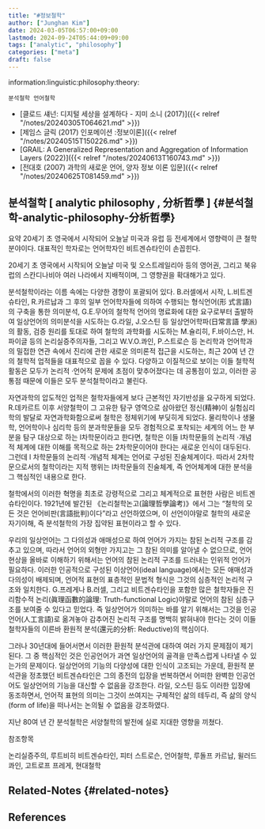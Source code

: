 ```yaml
---
title: "#정보철학"
author: ["Junghan Kim"]
date: 2024-03-05T06:57:00+09:00
lastmod: 2024-09-24T05:44:09+09:00
tags: ["analytic", "philosophy"]
categories: ["meta"]
draft: false
---
```


information:linguistic:philosophy:theory:

```text
분석철학 언어철학
```

-   [클로드 섀넌: 디지털 세상을 설계하다 - 지미 소니 (2017)]({{< relref "/notes/20240305T064621.md" >}})
-   [제임스 글릭 (2017) 인포메이션 :정보이론]({{< relref "/notes/20240515T150226.md" >}})
-   [GRAIL: A Generalized Representation and Aggregation of Information Layers (2022)]({{< relref "/notes/20240613T160743.md" >}})
-   [전대호 (2007) 과학의 새로운 언어, 양자 정보 이론 입문]({{< relref "/notes/20240625T081459.md" >}})


## 분석철학 [ analytic philosophy , 分析哲學 ] {#분석철학-analytic-philosophy-分析哲學}

요약 20세기 초 영국에서 시작되어 오늘날 미국과 유럽 등 전세계에서 영향력이 큰 철학분야이다. 대표적인 학자로는 언어학자인 비트겐슈타인이 손꼽힌다.

20세기 초 영국에서 시작되어 오늘날 미국 및 오스트레일리아 등의 영어권, 그리고 북유럽의 스칸디나비아 여러 나라에서 지배적이며, 그 영향권을 확대해가고 있다.

분석철학이라는 이름 속에는 다양한 경향이 포괄되어 있다. B.러셀에서 시작, L.비트겐슈타인, R.카르납과 그 후의 일부 언어학자들에 의하여 수행되는 형식언어(形 式言語)의 구축을 통한 의미분석, G.E.무어의 철학적 언어의 명료화에 대한 요구로부터 출발하여 일상언어의 의미분석을 시도하는 G.라일, J.오스틴 등 일상언어학파(日常言語 學派)의 활동, 검증 원리를 토대로 하여 철학의 과학화를 시도하는 M.슐리히, F.바이스만, H.파이글 등의 논리실증주의자들, 그리고 W.V.O.콰인, P.스트로슨 등 논리학과 언어학과의 밀접한 연관 속에서 진리에 관한 새로운 의미론적 접근을 시도하는, 최근 20여 년 간의 철학적 업적들을 대표적으로 꼽을 수 있다. 다양하고 이질적으로 보이는 이들 철학적 활동은 모두가 논리적 ·언어적 문제에 초점이 맞추어졌다는 데 공통점이 있고, 이러한 공통점 때문에 이들은 모두 분석철학이라고 불린다.

자연과학의 압도적인 업적은 철학자들에게 보다 근본적인 자기반성을 요구하게 되었다. R.데카르트 이후 서양철학이 그 고유한 탐구 영역으로 삼아왔던 정신(精神)이 실험심리학의 발달로 자연과학화함으로써 철학은 정체위기에 부딪히게 되었다. 물리학이나 생물학, 언어학이나 심리학 등의 분과학문들을 모두 경험적으로 포착되는 세계의 어느 한 부분을 탐구 대상으로 하는 l차학문이라고 한다면, 철학은 이들 l차학문들의 논리적 ·개념적 체계에 대한 이해를 목적으로 하는 2차학문이어야 한다는 새로운 인식이 대두된다. 그런데 l 차학문들의 논리적 ·개념적 체계는 언어로 구성된 진술체계이다. 따라서 2차학문으로서의 철학이라는 지적 행위는 l차학문들의 진술체계, 즉 언어체계에 대한 분석을 그 핵심적인 내용으로 한다.

철학에서의 이러한 혁명을 최초로 강령적으로 그리고 체계적으로 표현한 사람은 비트겐슈타인이다. 1921년에 발간된 《논리철학논고(論理哲學論考)》에서 그는 “철학의 모든 것은 언어비판(言語批判)이다”라고 선언하였으며, 이 선언이야말로 철학의 새로운 자기이해, 즉 분석철학의 가장 집약된 표현이라고 할 수 있다.

우리의 일상언어는 그 다의성과 애매성으로 하여 언어가 가지는 참된 논리적 구조를 감추고 있으며, 따라서 언어의 외형만 가지고는 그 참된 의미를 알아낼 수 없으므로, 언어현상을 올바로 이해하기 위해서는 언어의 참된 논리적 구조를 드러내는 인위적 언어가 필요하다. 이러한 인공적으로 구성된 이상언어(ideal language)에서는 모든 애매성과 다의성이 배제되며, 언어적 표현의 표층적인 문법적 형식은 그것의 심층적인 논리적 구조와 일치한다. G.프레게나 B.러셀, 그리고 비트겐슈타인을 포함한 많은 철학자들은 진리함수적 논리(眞理函數的論理: Truth-functional Logic)야말로 언어의 참된 심층구조를 보여줄 수 있다고 믿었다. 즉 일상언어가 의미하는 바를 알기 위해서는 그것을 인공언어(人工言語)로 옮겨놓아 감추어진 논리적 구조를 명백히 밝혀내야 한다는 것이 이들 철학자들의 이른바 환원적 분석(還元的分析: Reductive)의 핵심이다.

그러나 30년대에 들어서면서 이러한 환원적 분석관에 대하여 여러 가지 문제점이 제기된다. 그 중 핵심적인 것은 인공언어가 과연 일상언어의 골격을 만족스럽게 나타낼 수 있는가의 문제이다. 일상언어의 기능의 다양성에 대한 인식이 고조되는 가운데, 환원적 분석관을 정초했던 비트겐슈타인은 그의 종전의 입장을 번복하면서 어떠한 완벽한 인공언어도 일상언어의 기능을 대신할 수 없음을 강조한다. 라일, 오스틴 등도 이러한 입장에 동조하면서, 언어적 표현의 의미는 그것이 쓰여지는 구체적인 삶의 테두리, 즉 삶의 양식(form of life)을 떠나서는 논의될 수 없음을 강조하였다.

지난 80여 년 간 분석철학은 서양철학의 발전에 실로 지대한 영향을 끼쳤다.

참조항목

논리실증주의, 루트비히 비트겐슈타인, 피터 스트로슨, 언어철학, 루돌프 카르납, 윌러드 콰인, 고트로프 프레게, 현대철학


## Related-Notes {#related-notes}

## References

<style>.csl-entry{text-indent: -1.5em; margin-left: 1.5em;}</style><div class="csl-bib-body">
</div>

